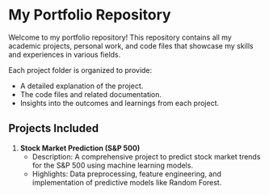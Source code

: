 # My Portfolio Repository

Welcome to my portfolio repository! This repository contains all my academic projects, personal work, and code files that showcase my skills and experiences in various fields. 

Each project folder is organized to provide:
- A detailed explanation of the project.
- The code files and related documentation.
- Insights into the outcomes and learnings from each project.

## Projects Included

1. **Stock Market Prediction (S&P 500)**  
   - Description: A comprehensive project to predict stock market trends for the S&P 500 using machine learning models.  
   - Highlights: Data preprocessing, feature engineering, and implementation of predictive models like Random Forest.
